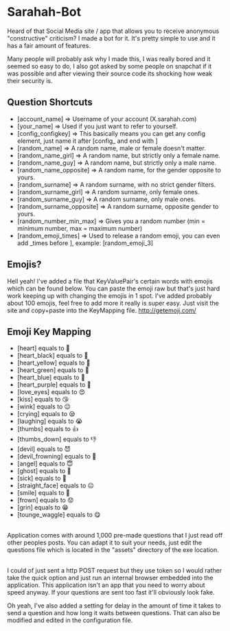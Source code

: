 # Sarahah-Bot
Heard of that Social Media site / app that allows you to receive anonymous "constructive" criticism? I made a bot for it. It's pretty simple to use and it has a fair amount of features. 

Many people will probably ask why I made this, I was really bored and it seemed so easy to do, I also got asked by some people on snapchat if it was possible and after viewing their source code its shocking how weak their security is.

## Question Shortcuts
* [account_name] => Username of your account (X.sarahah.com)
* [your_name] => Used if you just want to refer to yourself.
* [config_configkey] => This basically means you can get any config element, just name it after [config_ and end with ]
* [random_name] => A random name, male or female doesn't matter.<br>
* [random_name_girl] => A random name, but strictly only a female name.
* [random_name_guy] => A random name, but strictly only a male name.
* [random_name_opposite] => A random name, for the gender opposite to yours.
* [random_surname] => A random surname, with no strict gender filters.
* [random_surname_girl] => A random surname, only female ones.
* [random_surname_guy] => A random surname, only male ones.
* [random_surname_opposite] => A random surname, opposite gender to yours.
* [random_number_min_max] => Gives you a random number (min = minimum number, max = maximum number)
* [random_emoji_times] => Used to release a random emoji, you can even add _times before ], example: [random_emoji_3]

## Emojis?
Hell yeah! I've added a file that KeyValuePair's certain words with emojis which can be found below. You can paste the emoji raw but that's just hard work keeping up with changing the emojis in 1 spot. I've added probably about 100 emojis, feel free to add more it really is super easy. Just visit the site and copy+paste into the KeyMapping file. http://getemoji.com/

## Emoji Key Mapping 
* [heart] equals to 💓
* [heart_black] equals to 🖤
* [heart_yellow] equals to 💛
* [heart_green] equals to 💚
* [heart_blue] equals to 💙
* [heart_purple] equals to 💜
* [love_eyes] equals to 😍
* [kiss] equals to 😘
* [wink] equals to 😉 
* [crying] equals to 😪
* [laughing] equals to 😭
* [thumbs] equals to 👍
* [thumbs_down] equals to 👎
* [devil] equals to 😈
* [devil_frowning] equals to 👿
* [angel] equals to 😇
* [ghost] equals to 👻
* [sick] equals to 🤢
* [straight_face] equals to 😐
* [smile] equals to 🙂
* [frown] equals to 😟
* [grin] equals to 😁
* [tounge_waggle] equals to 😋
<br>
Application comes with around 1,000 pre-made questions that I just read off other peoples posts. You can adapt it to suit your needs, just edit the questions file which is located in the "assets" directory of the exe location.<br><br>

I could of just sent a http POST request but they use token so I would rather take the quick option and just run an internal browser embedded into the application. This application isn't an app that you need to worry about speed anyway. If your questions are sent too fast it'll obviously look fake.<br>

Oh yeah, I've also added a setting for delay in the amount of time it takes to send a question and how long it waits between questions. That can also be modified and edited in the configuration file.<br><br>
